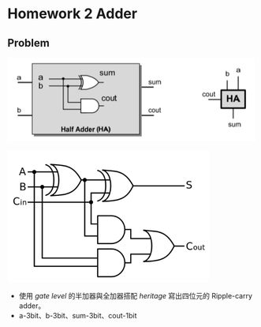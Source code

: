 # Homework 2 Adder


## Problem
![](https://github.com/frankxaio/Seminar/blob/9bfce4ff915b224c44369fd233054aa7d8a873e3/%E5%A4%A7%E4%BA%8C%E5%B0%88%E9%A1%8C/Lab/Homework%202/Problem_image_1.png)

![Full adder](https://github.com/frankxaio/Seminar/blob/9bfce4ff915b224c44369fd233054aa7d8a873e3/%E5%A4%A7%E4%BA%8C%E5%B0%88%E9%A1%8C/Lab/Homework%202/Problem_image_2.png)

- 使用 *gate level* 的半加器與全加器搭配 *heritage* 寫出四位元的 Ripple-carry adder。
- a-3bit、b-3bit、sum-3bit、cout-1bit
